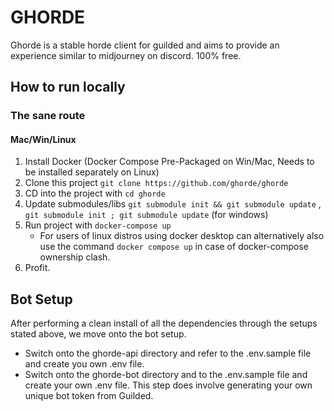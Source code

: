 # GHORDE 
Ghorde is a stable horde client for guilded and aims to provide an experience similar to midjourney on discord. 100% free. 

## How to run locally
### The sane route
#### Mac/Win/Linux
1. Install Docker (Docker Compose Pre-Packaged on Win/Mac, Needs to be installed separately on Linux)
2. Clone this project `git clone https://github.com/ghorde/ghorde`
3. CD into the project with `cd ghorde`
4. Update submodules/libs `git submodule init && git submodule update` , `git submodule init ; git submodule update` (for windows)
5. Run project with `docker-compose up`
    - For users of linux distros using docker desktop can alternatively also use the command `docker compose up` in case of docker-compose ownership clash.
6. Profit.

## Bot Setup
After performing a clean install of all the dependencies through the setups stated above, we move onto the bot setup.
- Switch onto the ghorde-api directory and refer to the .env.sample file and create you own .env file.
- Switch onto the ghorde-bot directory and to the .env.sample file and create your own .env file. This step does involve generating your own unique bot token from Guilded.
